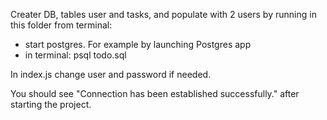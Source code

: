 Creater DB, tables user and tasks, and populate with 2 users by running in this folder from terminal:

* start postgres. For example by launching Postgres app
* in terminal: psql todo.sql

In index.js change user and password if needed.

You should see "Connection has been established successfully." after starting the project.
